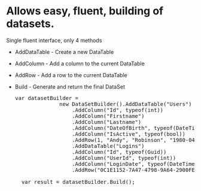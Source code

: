 Allows easy, fluent, building of datasets.
==========================================

Single fluent interface, only 4 methods

- AddDataTable - Create a new DataTable
- AddColumn - Add a column to the current DataTable
- AddRow - Add a row to the current DataTable
- Build - Generate and return the final DataSet

    <pre>var datasetBuilder =
                new DataSetBuilder().AddDataTable("Users")
                    .AddColumn("Id", typeof(int))
                    .AddColumn("Firstname")
                    .AddColumn("Lastname")
                    .AddColumn("DateOfBirth", typeof(DateTime))
                    .AddColumn("IsActive", typeof(bool))
                    .AddRow(1, "Andy", "Robinson", "1980-04-06", true)
                    .AddDataTable("Logins")
                    .AddColumn("Id", typeof(Guid))
                    .AddColumn("UserId", typeof(int))
                    .AddColumn("LoginDate", typeof(DateTime))
                    .AddRow("0C1E1152-7A47-4798-9A64-2900FEAC79B7", 1, "2014-12-19");
        
    var result = datasetBuilder.Build();</pre>
